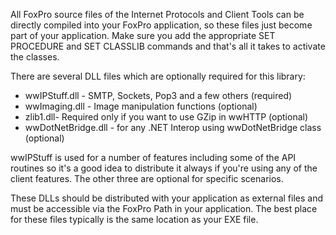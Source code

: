 ﻿All FoxPro source files of the Internet Protocols and Client Tools can be directly compiled into your FoxPro application, so these files just become part of your application. Make sure you add the appropriate SET PROCEDURE and SET CLASSLIB commands and that's all it takes to activate the classes.

There are several DLL files which are optionally required for this library:

* wwIPStuff.dll - SMTP, Sockets, Pop3 and a few others (required)
* wwImaging.dll - Image manipulation functions (optional)
* zlib1.dll- Required only if you want to use GZip in wwHTTP (optional)
* wwDotNetBridge.dll - for any .NET Interop using wwDotNetBridge class (optional)

wwIPStuff is used for a number of features including some of the API routines so it's a good idea to distribute it always if you're using any of the client features. The other three are optional for specific scenarios.

These DLLs should be distributed with your application as external files and must be accessible via the FoxPro Path in your application. The best place for these files typically is the same location as your EXE file.